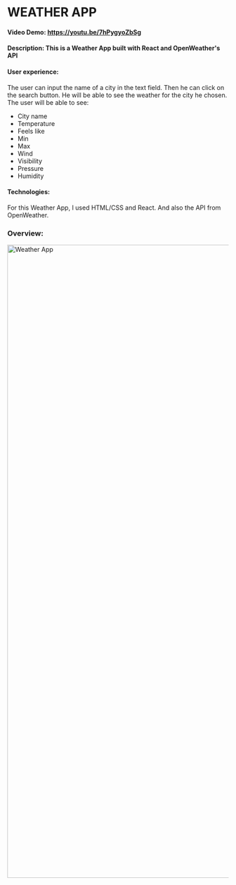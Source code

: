 # WEATHER APP
#### Video Demo:  https://youtu.be/7hPygyoZbSg
#### Description: This is a Weather App built with React and OpenWeather's API

#### User experience:
The user can input the name of a city in the text field. Then he can click on the search button. He will be able to see the weather for the city he chosen.
The user will be able to see:
- City name
- Temperature
- Feels like
- Min
- Max
- Wind
- Visibility
- Pressure
- Humidity

#### Technologies:
For this Weather App, I used HTML/CSS and React. And also the API from OpenWeather.

### Overview:
<img width="1440" alt="Weather App" src="https://github.com/smnraphael/weather-app/assets/130636559/6f07af70-5466-4efb-b841-72b003219ef1">
